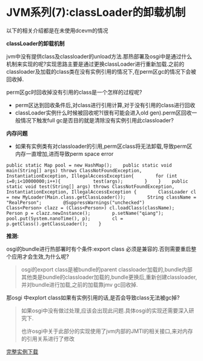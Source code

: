 # JVM系列(7):classLoader的卸载机制

以下的相关介绍都是在未使用dcevm的情况

**classLoader的卸载机制**

   jvm中没有提供class及classloader的unload方法.那热部署及osgi中是通过什么机制来实现的呢?实现思路主要是通过更换classLoader进行重新加载.之前的classloader及加载的class类在没有实例引用的情况下,在perm区gc的情况下会被回收掉.

   perm区gc时回收掉没有引用的class是一个怎样的过程呢?

- perm区达到回收条件后,对class进行引用计算,对于没有引用的class进行回收
- classLoader实例什么时候被回收呢?(很有可能会进入old gen).perm区回收一般情况下触发full gc是否目的就是清除没有实例引用此classloader?

**内存问题**

- 如果有实例类有对classloader的引用,perm区class将无法卸载,导致perm区内存一直增加,进而导致perm space error

```
public static Map pool = new HashMap();    public static void main(String[] args) throws ClassNotFoundException, InstantiationException, IllegalAccessException{        for (int i=0;i<10000000;i++){            test(args);        }    }    public static void test(String[] args) throws ClassNotFoundException, InstantiationException, IllegalAccessException {        ClassLoader cl = new MyLoader(Main.class.getClassLoader());        String className = "RealPerson";        @SuppressWarnings("unchecked")        Class<Person> clazz = (Class<Person>) cl.loadClass(className);        Person p = clazz.newInstance();        p.setName("qiang");        pool.put(System.nanoTime(), p);        cl = p.getClass().getClassLoader();    }
```



**推测:**

   osgi的bundle进行热部署时有个条件:export class 必须是兼容的.否则需要重启整个应用才会生效,为什么呢?

> osgi的export class是被bundle的parent classloader加载的,bundle内部其他类是bundle的classloader加载的,bundle更换后,重新创建classloader,并对bundle进行加载,之前的加载靠jmv gc回收掉.   

   那osgi 中explort class如果有实例引用的话,是否会导致class无法被gc掉?

> 如果osgi中没有做过处理,应该会出现此问题.具体osgi的实现还需要深入研究下.
>
> 也许osgi中关于此部分的实现使用了jvm内部的JMTI的相关接口,来对内存的引用关系进行了修改

 

[完整实例下载](http://files.cnblogs.com/redcreen/classLoader.rar)